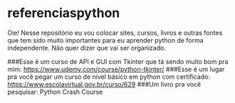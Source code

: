 # referenciaspython
Oie! Nesse repositório eu vou colocar sites, cursos, livros e outras fontes que tem sido muito importantes para eu aprender python de forma independente.
Não quer dizer que vai ser organizado.

###Esse é um curso de API e GUI com Tkinter que tá sendo muito bom pra mim:
https://www.udemy.com/course/python-tkinter/
###Esse é um lugar pra você pegar um curso de nível básico em python com certificado:
https://www.escolavirtual.gov.br/curso/629
###Um livro pra você pesquisar:
Python Crash Course
